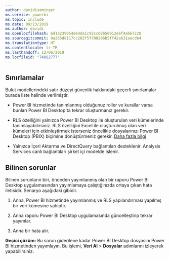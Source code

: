 ```yaml
---
author: davidiseminger
ms.service: powerbi
ms.topic: include
ms.date: 09/13/2019
ms.author: davidi
ms.openlocfilehash: 6d1a239954a64da1c92cc68b56912e6f4ab67228
ms.sourcegitcommit: 9a265d8117cc202f5f700286b5ff42a631aacdb4
ms.translationtype: HT
ms.contentlocale: tr-TR
ms.lasthandoff: 12/06/2019
ms.locfileid: "74882777"
---
```

## <a name="limitations"></a>Sınırlamalar

Bulut modellerindeki satır düzeyi güvenlik hakkındaki geçerli sınırlamalar burada liste halinde verilmiştir.

* Power BI hizmetinde tanımlanmış olduğunuz roller ve kurallar varsa bunları Power BI Desktop'ta tekrar oluşturmanız gerekir.

* RLS özelliğini yalnızca Power BI Desktop ile oluşturulan veri kümelerinde tanımlayabilirsiniz. RLS özelliğini Excel ile oluşturulmuş olan veri kümeleri için etkinleştirmek isterseniz öncelikle dosyalarınızı Power BI Desktop (PBIX) biçimine dönüştürmeniz gerekir. [Daha fazla bilgi](../desktop-import-excel-workbooks.md)

* Yalnızca İçeri Aktarma ve DirectQuery bağlantıları desteklenir. Analysis Services canlı bağlantıları şirket içi modelde işlenir.

## <a name="known-issues"></a>Bilinen sorunlar

Bilinen sorunların biri, önceden yayımlanmış olan bir raporu Power BI Desktop uygulamasından yayımlamaya çalıştığınızda ortaya çıkan hata iletisidir. Senaryo aşağıdaki gibidir.

1. Anna, Power BI hizmetinde yayımlanmış ve RLS yapılandırması yapılmış bir veri kümesine sahiptir.

1. Anna raporu Power BI Desktop uygulamasında güncelleştirip tekrar yayımlar.

1. Anna bir hata alır.

**Geçici çözüm:** Bu sorun giderilene kadar Power BI Desktop dosyasını Power BI hizmetinden yayımlayın. Bu işlemi, **Veri Al** > **Dosyalar** adımlarını izleyerek yapabilirsiniz.
